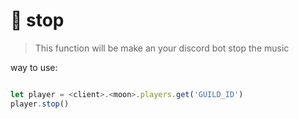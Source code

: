 # 🔮 stop

> This function will be make an your discord bot stop the music

way to use:
```javascript

let player = <client>.<moon>.players.get('GUILD_ID')
player.stop()
```
